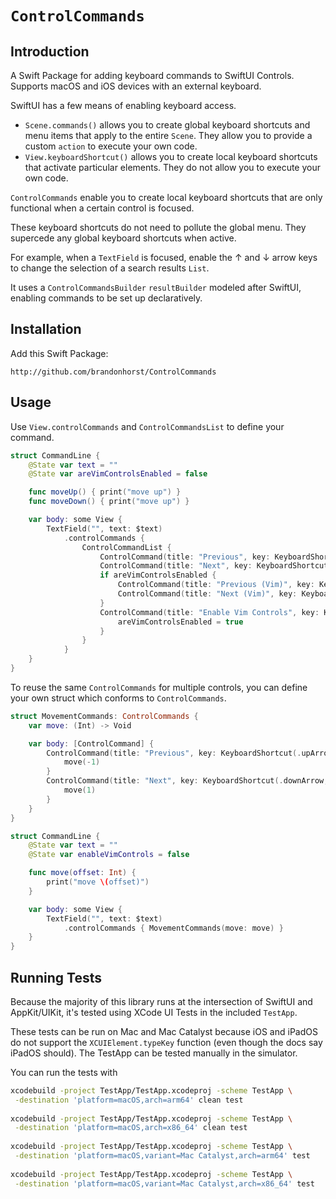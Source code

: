 # `ControlCommands`

## Introduction

A Swift Package for adding keyboard commands to SwiftUI Controls. Supports macOS and iOS devices with an external keyboard.

SwiftUI has a few means of enabling keyboard access.

- `Scene.commands()` allows you to create global keyboard shortcuts and menu items that apply to the entire `Scene`. They allow you to provide a custom `action` to execute your own code.
- `View.keyboardShortcut()` allows you to create local keyboard shortcuts that activate particular elements. They do not allow you to execute your own code.

`ControlCommands` enable you to create local keyboard shortcuts that are only functional when a certain control is focused.

These keyboard shortcuts do not need to pollute the global menu. They supercede any global keyboard shortcuts when active.

For example, when a `TextField` is focused, enable the ↑ and ↓ arrow keys to change the selection of a search results `List`.

It uses a `ControlCommandsBuilder` `resultBuilder` modeled after SwiftUI, enabling commands to be set up declaratively.

## Installation

Add this Swift Package:

```
http://github.com/brandonhorst/ControlCommands
```

## Usage

Use `View.controlCommands` and `ControlCommandsList` to define your command.

```swift
struct CommandLine {
    @State var text = ""
    @State var areVimControlsEnabled = false

    func moveUp() { print("move up") }
    func moveDown() { print("move up") }

    var body: some View {
        TextField("", text: $text)
            .controlCommands {
                ControlCommandList {
                    ControlCommand(title: "Previous", key: KeyboardShortcut(.upArrow, modifiers: []), action: moveUp)
                    ControlCommand(title: "Next", key: KeyboardShortcut(.downArrow, modifiers: []), action: moveDown)
                    if areVimControlsEnabled {
                        ControlCommand(title: "Previous (Vim)", key: KeyboardShortcut("k"), action: moveUp)
                        ControlCommand(title: "Next (Vim)", key: KeyboardShortcut("j"), action: moveDown)
                    }
                    ControlCommand(title: "Enable Vim Controls", key: KeyboardShortcut("v", modifiers: [.command, .shift])) {
                        areVimControlsEnabled = true
                    }
                }
            }
    }
}
```

To reuse the same `ControlCommands` for multiple controls, you can define your own struct which conforms to `ControlCommands`.

```swift
struct MovementCommands: ControlCommands {
    var move: (Int) -> Void

    var body: [ControlCommand] {
        ControlCommand(title: "Previous", key: KeyboardShortcut(.upArrow, modifiers: [])) {
            move(-1)
        }
        ControlCommand(title: "Next", key: KeyboardShortcut(.downArrow, modifiers: [])) {
            move(1)
        }
    }
}

struct CommandLine {
    @State var text = ""
    @State var enableVimControls = false

    func move(offset: Int) {
        print("move \(offset)")
    }

    var body: some View {
        TextField("", text: $text)
            .controlCommands { MovementCommands(move: move) }
    }
}
```

## Running Tests

Because the majority of this library runs at the intersection of SwiftUI and AppKit/UIKit, it's tested using XCode UI Tests in the included `TestApp`.

These tests can be run on Mac and Mac Catalyst because iOS and iPadOS do not support the `XCUIElement.typeKey` function (even though the docs say iPadOS should). The TestApp can be tested manually in the simulator.

You can run the tests with

```sh
xcodebuild -project TestApp/TestApp.xcodeproj -scheme TestApp \
 -destination 'platform=macOS,arch=arm64' clean test
 
xcodebuild -project TestApp/TestApp.xcodeproj -scheme TestApp \
 -destination 'platform=macOS,arch=x86_64' clean test
 
xcodebuild -project TestApp/TestApp.xcodeproj -scheme TestApp \
 -destination 'platform=macOS,variant=Mac Catalyst,arch=arm64' test
 
xcodebuild -project TestApp/TestApp.xcodeproj -scheme TestApp \
 -destination 'platform=macOS,variant=Mac Catalyst,arch=x86_64' test
```
